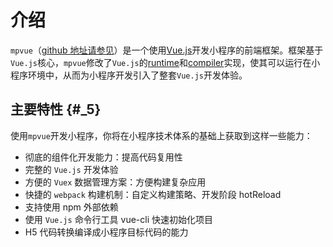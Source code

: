 # 介绍

`mpvue`（[github 地址请参见](https://github.com/Meituan-Dianping/mpvue)）是一个使用[Vue.js](https://vuejs.org/)开发小程序的前端框架。框架基于`Vue.js`核心，`mpvue`修改了`Vue.js`的[runtime](http://mpvue.com/mpvue)和[compiler](http://mpvue.com/mpvue-template-compiler)实现，使其可以运行在小程序环境中，从而为小程序开发引入了整套`Vue.js`开发体验。

## 主要特性 {#_5}

使用`mpvue`开发小程序，你将在小程序技术体系的基础上获取到这样一些能力：

* 彻底的组件化开发能力：提高代码复用性
* 完整的
  `Vue.js`
  开发体验
* 方便的
  `Vuex`
  数据管理方案：方便构建复杂应用
* 快捷的
  `webpack`
  构建机制：自定义构建策略、开发阶段 hotReload
* 支持使用 npm 外部依赖
* 使用
  `Vue.js`
  命令行工具 vue-cli 快速初始化项目
* H5 代码转换编译成小程序目标代码的能力



